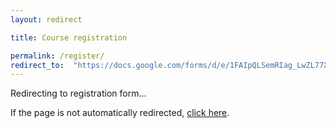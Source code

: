 ```yaml
---
layout: redirect

title: Course registration

permalink: /register/
redirect_to:  "https://docs.google.com/forms/d/e/1FAIpQLSemRIag_LwZL77XYv1wPehwTTyyY9kcJ7gagpu4TB7jsIN2YQ/viewform?usp=sf_link"
---
```


Redirecting to registration form...

If the page is not automatically redirected, [click here](https://docs.google.com/forms/d/e/1FAIpQLSemRIag_LwZL77XYv1wPehwTTyyY9kcJ7gagpu4TB7jsIN2YQ/viewform?usp=sf_link).
